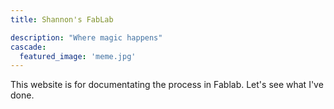 ```yaml
---
title: Shannon's FabLab

description: "Where magic happens"
cascade:
  featured_image: 'meme.jpg'
---
```


This website is for documentating the process in Fablab.
Let's see what I've done.
